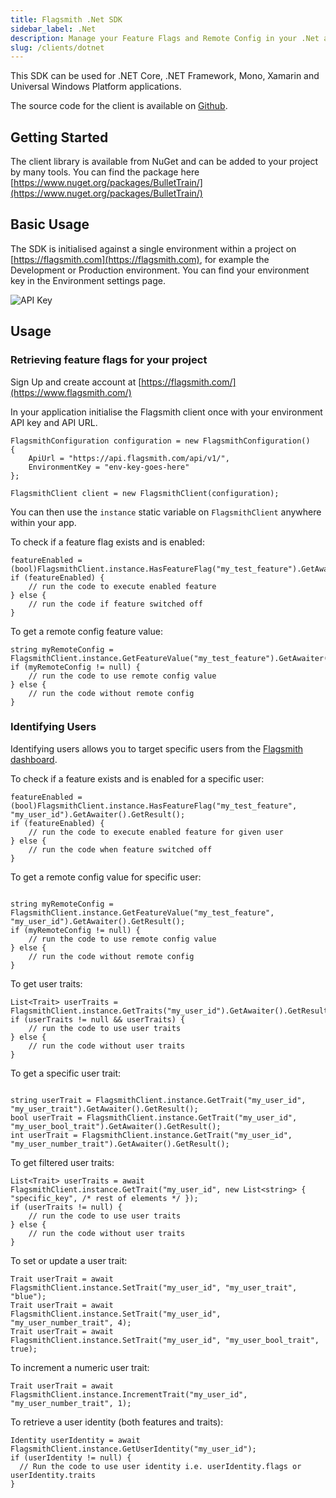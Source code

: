 ```yaml
---
title: Flagsmith .Net SDK
sidebar_label: .Net
description: Manage your Feature Flags and Remote Config in your .Net applications.
slug: /clients/dotnet
---
```


This SDK can be used for .NET Core, .NET Framework, Mono, Xamarin and Universal Windows Platform applications.

The source code for the client is available on [Github](https://github.com/flagsmith/flagsmith-dotnet-client).

## Getting Started

The client library is available from NuGet and can be added to your project by many tools. You can find the package here
[https://www.nuget.org/packages/BulletTrain/](https://www.nuget.org/packages/BulletTrain/)

## Basic Usage

The SDK is initialised against a single environment within a project on [https://flagsmith.com](https://flagsmith.com),
for example the Development or Production environment. You can find your environment key in the Environment settings
page.

![API Key](/img/api-key.png)

## Usage

### Retrieving feature flags for your project

Sign Up and create account at [https://flagsmith.com/](https://www.flagsmith.com/)

In your application initialise the Flagsmith client once with your environment API key and API URL.

```dotnet
FlagsmithConfiguration configuration = new FlagsmithConfiguration()
{
    ApiUrl = "https://api.flagsmith.com/api/v1/",
    EnvironmentKey = "env-key-goes-here"
};

FlagsmithClient client = new FlagsmithClient(configuration);

```

You can then use the `instance` static variable on `FlagsmithClient` anywhere within your app.

To check if a feature flag exists and is enabled:

```dotnet
featureEnabled = (bool)FlagsmithClient.instance.HasFeatureFlag("my_test_feature").GetAwaiter().GetResult();
if (featureEnabled) {
    // run the code to execute enabled feature
} else {
    // run the code if feature switched off
}
```

To get a remote config feature value:

```dotnet
string myRemoteConfig = FlagsmithClient.instance.GetFeatureValue("my_test_feature").GetAwaiter().GetResult();
if (myRemoteConfig != null) {
    // run the code to use remote config value
} else {
    // run the code without remote config
}
```

### Identifying Users

Identifying users allows you to target specific users from the [Flagsmith dashboard](https://www.flagsmith.com/).

To check if a feature exists and is enabled for a specific user:

```dotnet
featureEnabled = (bool)FlagsmithClient.instance.HasFeatureFlag("my_test_feature", "my_user_id").GetAwaiter().GetResult();
if (featureEnabled) {
    // run the code to execute enabled feature for given user
} else {
    // run the code when feature switched off
}
```

To get a remote config value for specific user:

```dotnet

string myRemoteConfig = FlagsmithClient.instance.GetFeatureValue("my_test_feature", "my_user_id").GetAwaiter().GetResult();
if (myRemoteConfig != null) {
    // run the code to use remote config value
} else {
    // run the code without remote config
}
```

To get user traits:

```dotnet
List<Trait> userTraits = FlagsmithClient.instance.GetTraits("my_user_id").GetAwaiter().GetResult();
if (userTraits != null && userTraits) {
    // run the code to use user traits
} else {
    // run the code without user traits
}
```

To get a specific user trait:

```dotnet

string userTrait = FlagsmithClient.instance.GetTrait("my_user_id", "my_user_trait").GetAwaiter().GetResult();
bool userTrait = FlagsmithClient.instance.GetTrait("my_user_id", "my_user_bool_trait").GetAwaiter().GetResult();
int userTrait = FlagsmithClient.instance.GetTrait("my_user_id", "my_user_number_trait").GetAwaiter().GetResult();
```

To get filtered user traits:

```dotnet
List<Trait> userTraits = await FlagsmithClient.instance.GetTrait("my_user_id", new List<string> { "specific_key", /* rest of elements */ });
if (userTraits != null) {
    // run the code to use user traits
} else {
    // run the code without user traits
}
```

To set or update a user trait:

```dotnet
Trait userTrait = await FlagsmithClient.instance.SetTrait("my_user_id", "my_user_trait", "blue");
Trait userTrait = await FlagsmithClient.instance.SetTrait("my_user_id", "my_user_number_trait", 4);
Trait userTrait = await FlagsmithClient.instance.SetTrait("my_user_id", "my_user_bool_trait", true);
```

To increment a numeric user trait:

```dotnet
Trait userTrait = await FlagsmithClient.instance.IncrementTrait("my_user_id", "my_user_number_trait", 1);
```

To retrieve a user identity (both features and traits):

```dotnet
Identity userIdentity = await FlagsmithClient.instance.GetUserIdentity("my_user_id");
if (userIdentity != null) {
  // Run the code to use user identity i.e. userIdentity.flags or userIdentity.traits
}
```
